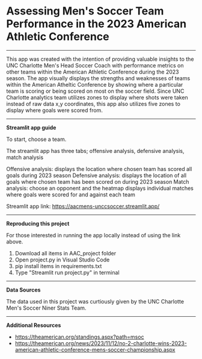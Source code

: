 # Assessing Men's Soccer Team Performance in the 2023 American Athletic Conference
---

This app was created with the intention of providing valuable insights to the UNC Charlotte Men's Head Soccer Coach with performance metrics on other teams within the American Athletic Conference during the 2023 season. The app visually displays the strengths and weaknesses of teams within the American Atheltic Conference by showing where a particular team is scoring or being scored on most on the soccer field. Since UNC Charlotte analytics team utilizes zones to display where shots were taken instead of raw data x,y coordinates, this app also utilizes five zones to display where goals were scored from.

---
**Streamlit app guide**


To start, choose a team.

The streamlit app has three tabs; offensive analysis, defensive analysis, match analysis

Offensive analysis: displays the location where chosen team has scored all goals during 2023 season
Defensive analysis: displays the location of all goals where chosen team has been scored on during 2023 season 
Match analysis: choose an opponent and the heatmap displays individual matches where goals were scored for and against each team

Streamlit app link: https://aacmens-unccsoccer.streamlit.app/ 

---
**Reproducing this project**

For those interested in running the app locally instead of using the link above.

1. Download all items in AAC_project folder
2. Open project.py in Visual Studio Code
3. pip install items in requirements.txt 
4. Type "Streamlit run project.py" in terminal

---
**Data Sources**

The data used in this project was curtiously given by the UNC Charlotte Men's Soccer Niner Stats Team.

---
**Additional Resources**

- https://theamerican.org/standings.aspx?path=msoc
- https://theamerican.org/news/2023/11/12/no-2-charlotte-wins-2023-american-athletic-conference-mens-soccer-championship.aspx
